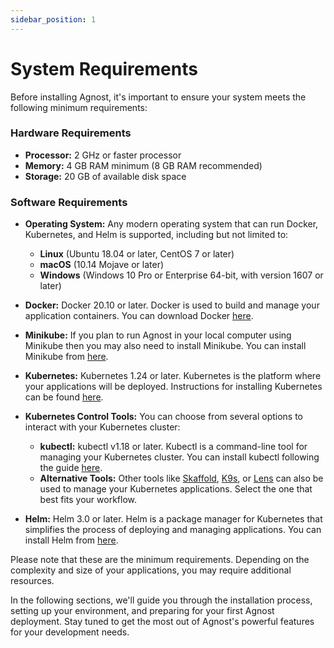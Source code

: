```yaml
---
sidebar_position: 1
---
```


# System Requirements

Before installing Agnost, it's important to ensure your system meets the
following minimum requirements:

### Hardware Requirements

- **Processor:** 2 GHz or faster processor
- **Memory:** 4 GB RAM minimum (8 GB RAM recommended)
- **Storage:** 20 GB of available disk space

### Software Requirements

- **Operating System:** Any modern operating system that can run Docker,
  Kubernetes, and Helm is supported, including but not limited to:

  - **Linux** (Ubuntu 18.04 or later, CentOS 7 or later)
  - **macOS** (10.14 Mojave or later)
  - **Windows** (Windows 10 Pro or Enterprise 64-bit, with version 1607 or
    later)

- **Docker:** Docker 20.10 or later. Docker is used to build and manage your
  application containers. You can download Docker
  [here](https://docs.docker.com/get-docker/).

- **Minikube:** If you plan to run Agnost in your local computer using Minikube then you may also need to install Minikube. You can install Minikube
  from [here](https://minikube.sigs.k8s.io/docs/start/).

- **Kubernetes:** Kubernetes 1.24 or later. Kubernetes is the platform where
  your applications will be deployed. Instructions for installing Kubernetes can
  be found [here](https://kubernetes.io/docs/setup/).

- **Kubernetes Control Tools:** You can choose from several options to interact
  with your Kubernetes cluster:

  - **kubectl:** kubectl v1.18 or later. Kubectl is a command-line tool for
    managing your Kubernetes cluster. You can install kubectl following the
    guide [here](https://kubernetes.io/docs/tasks/tools/install-kubectl/).
  - **Alternative Tools:** Other tools like
    [Skaffold](https://skaffold.dev/docs/install/),
    [K9s](https://k9scli.io/topics/install/), or [Lens](https://k8slens.dev/)
    can also be used to manage your Kubernetes applications. Select the one that
    best fits your workflow.

- **Helm:** Helm 3.0 or later. Helm is a package manager for Kubernetes that
  simplifies the process of deploying and managing applications. You can install
  Helm from [here](https://helm.sh/docs/intro/install/).

Please note that these are the minimum requirements. Depending on the complexity
and size of your applications, you may require additional resources.

In the following sections, we'll guide you through the installation process,
setting up your environment, and preparing for your first Agnost deployment.
Stay tuned to get the most out of Agnost's powerful features for your
development needs.
